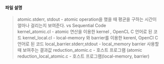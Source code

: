 #### 파일 설명

> atomic.stderr, stdout	- atomic operation을 했을 때 평균을 구하는 시간이 얼마나 걸리는지 보여준다. vs Sequential Code <br />
> kernel_atomic.cl - atomic 연산을 이용한 kernel , OpenCL C 언어로 된 코드
> kernel_local.cl	- local-memory 와 barrier를 이용한 kerenl, OpenCl C언어로 된 코드 
> local_barrier.stderr,stdout	- local_memory barrier 사용할때 보여주는 결과값
> reduction_atomic.c	- 호스트 프로그램 (atomic
> reduction_local_atomic.c - 호스트 프로그램(local-memory, barrier)
